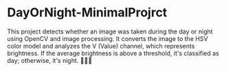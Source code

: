 # DayOrNight-MinimalProjrct
This project detects whether an image was taken during the day or night using  OpenCV and image processing. It converts the image to the HSV color model and analyzes the V (Value) channel, which represents brightness. If the average brightness is above a threshold, it's classified as day; otherwise, it's night. 🚀🌞🌙
